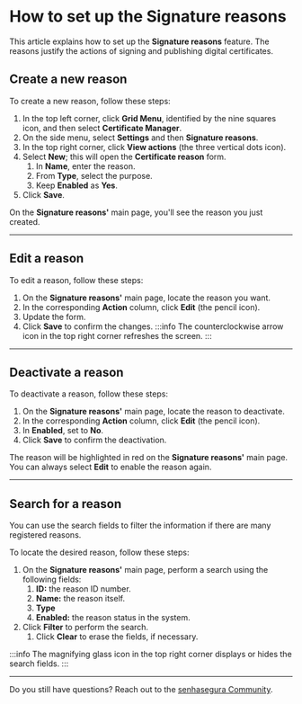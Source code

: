 # How to set up the Signature reasons

This article explains how to set up the **Signature reasons** feature. The reasons justify the actions of signing and publishing digital certificates.

## Create a new reason
To create a new reason, follow these steps:

1. In the top left corner, click **Grid Menu**, identified by the nine squares icon, and then select **Certificate Manager**.
2. On the side menu, select **Settings** and then **Signature reasons**.
3. In the top right corner, click **View actions** (the three vertical dots icon).
4. Select **New**; this will open the **Certificate reason** form.
    1. In **Name**, enter the reason.
    2. From **Type**, select the purpose.
    3. Keep **Enabled** as **Yes**.
6. Click **Save**.

On the **Signature reasons'** main page, you'll see the reason you just created.
* * *
## Edit a reason
To edit a reason, follow these steps:

1. On the **Signature reasons'** main page, locate the reason you want.
2. In the corresponding **Action** column, click **Edit** (the pencil icon).
3. Update the form.
4. Click **Save** to confirm the changes.
 :::info
The counterclockwise arrow icon  in the top right corner refreshes the screen.
:::
***
## Deactivate a reason
To deactivate a reason, follow these steps:

1. On the **Signature reasons'** main page, locate the reason to deactivate.
2. In the corresponding **Action** column, click **Edit** (the pencil icon).
3. In **Enabled**, set to **No**.
4. Click **Save** to confirm the deactivation.

The reason will be highlighted in red on the **Signature reasons'** main page. You can always select **Edit** to enable the reason again.
***
## Search for a reason
You can use the search fields to filter the information if there are many registered reasons.

To locate the desired reason, follow these steps:

1. On the **Signature reasons'** main page, perform a search using the following fields:
    1. **ID:** the reason ID number.
    2. **Name:** the reason itself.
    3. **Type**
    4. **Enabled:** the reason status in the system.
2. Click **Filter** to perform the search.
    1. Click **Clear** to erase the fields, if necessary.

 :::info
The magnifying glass icon in the top right corner displays or hides the search fields.
:::
***
Do you still have questions? Reach out to the [senhasegura Community](https://community.senhasegura.io/).
